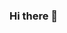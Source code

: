 ### Hi there 👋

<!--
**silvaelaine/silvaelaine** is a ✨ _special_ ✨ repository because its `README.md` (this file) appears on your GitHub profile.



- 🎖 Sou uma Analista de Dados certificada pela Google que ama solucionar problemas usando dados.
- 🌱 Atualmente estou fazendo a especialização em Machine Learning do Andrew Ng.
- ✍ Amo escrever artigos no Medium sobre projetos realizados e assuntos que aprendi.
- 💻 Sou graduanda em Engenharia de Software.
- 🎯 Meta (2023): Conseguir meu primeiro estágio em Dados.
- ⚡ Fun fact: Amo passar horas no site da Khan Academy.
-->
